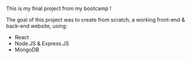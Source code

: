 This is my final project from my bootcamp !

The goal of this project was to create from scratch, a working front-end & back-end website, using:

- React
- Node.JS & Express.JS
- MongoDB
